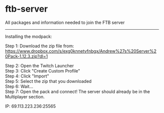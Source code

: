 # ftb-server  
All packages and information needed to join the FTB server  

---------------------------------------------------------  

Installing the modpack:  

Step 1: Download the zip file from:   
https://www.dropbox.com/s/exg0knnetvfnbgx/Andrew%27s%20Server%20Pack-1.12.3.zip?dl=1  

Step 2: Open the Twitch Launcher  
Step 3: Click "Create Custom Profile"  
Step 4: Click "Import"  
Step 5: Select the zip that you downloaded  
Step 6: Wait...  
Step 7: Open the pack and connect! The server should already be in the Multiplayer section.  

IP: 69.113.223.236:25565  
